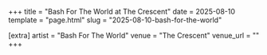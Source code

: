 +++
title = "Bash For The World at The Crescent"
date = 2025-08-10
template = "page.html"
slug = "2025-08-10-bash-for-the-world"

[extra]
artist = "Bash For The World"
venue = "The Crescent"
venue_url = ""
+++

